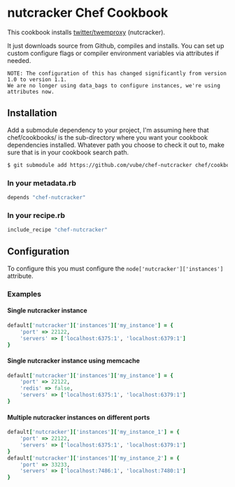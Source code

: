 nutcracker Chef Cookbook
========================

This cookbook installs [twitter/twemproxy](https://github.com/twitter/twemproxy) (nutcracker).

It just downloads source from Github, compiles and installs.  You can set up custom configure flags
or compiler environment variables via attributes if needed.

    NOTE: The configuration of this has changed significantly from version 1.0 to version 1.1.
    We are no longer using data_bags to configure instances, we're using attributes now.

## Installation

Add a submodule dependency to your project, I'm assuming here that chef/cookbooks/ is the sub-directory
where you want your cookbook dependencies installed.  Whatever path you choose to check it out to, make
sure that is in your cookbook search path.

```bash
$ git submodule add https://github.com/vube/chef-nutcracker chef/cookbooks/chef-nutcracker
```

### In your metadata.rb
```ruby
depends "chef-nutcracker"
```

### In your recipe.rb
```ruby
include_recipe "chef-nutcracker"
```

## Configuration

To configure this you must configure the `node['nutcracker']['instances']` attribute.

### Examples

#### Single nutcracker instance

```ruby
default['nutcracker']['instances']['my_instance'] = {
    'port' => 22122,
    'servers' => ['localhost:6375:1', 'localhost:6379:1']
}
```

#### Single nutcracker instance using memcache

```ruby
default['nutcracker']['instances']['my_instance'] = {
    'port' => 22122,
    'redis' => false,
    'servers' => ['localhost:6375:1', 'localhost:6379:1']
}
```

#### Multiple nutcracker instances on different ports

```ruby
default['nutcracker']['instances']['my_instance_1'] = {
    'port' => 22122,
    'servers' => ['localhost:6375:1', 'localhost:6379:1']
}
default['nutcracker']['instances']['my_instance_2'] = {
    'port' => 33233,
    'servers' => ['localhost:7486:1', 'localhost:7480:1']
}
```
